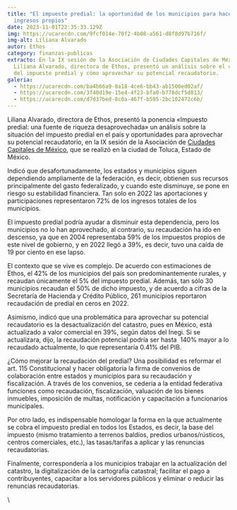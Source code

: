 ```yaml
---
title: "El impuesto predial: la oportunidad de los municipios para hacerse de
  ingresos propios"
date: 2023-11-01T22:35:33.129Z
img: https://ucarecdn.com/9fcf014e-70f2-4b08-a561-d8f8d97b716f/
img-alt: Liliana Alvarado
autor: Ethos
category: finanzas-publicas
extracto: En la IX sesión de la Asociación de Ciudades Capitales de México,
  Liliana Alvarado, directora de Ethos, presentó un análisis sobre el contexto
  del impuesto predial y cómo aprovechar su potencial recaudatorio.
galeria:
  - https://ucarecdn.com/ba4b66a9-8a18-4ce6-bb43-ab1500ed02af/
  - https://ucarecdn.com/3f40d19e-15e4-4f23-bfa0-b778dcf5d813/
  - https://ucarecdn.com/d7d37bed-8c0a-467f-b595-2bc102472c6b/
---
```

<!--StartFragment-->

Liliana Alvarado, directora de Ethos, presentó la ponencia «Impuesto predial: una fuente de riqueza desaprovechada» un análisis sobre la situación del impuesto predial en el país y oportunidades para aprovechar su potencial recaudatorio, en la IX sesión de la Asociación de [Ciudades Capitales de México,](https://twitter.com/ciudadescapital?lang=es) que se realizó en la ciudad de Toluca, Estado de México. 

Indicó que desafortunadamente, los estados y municipios siguen dependiendo ampliamente de la federación, es decir, obtienen sus recursos principalmente del gasto federalizado, y cuando este disminuye, se pone en riesgo su estabilidad financiera. Tan solo en 2022 las aportaciones y participaciones representaron 72% de los ingresos totales de los municipios. 

El impuesto predial podría ayudar a disminuir esta dependencia, pero los municipios no lo han aprovechado, al contrario, su recaudación ha ido en descenso, ya que en 2004 representaba 59% de los impuestos propios de este nivel de gobierno, y en 2022 llegó a 39%, es decir, tuvo una caída de 19 por ciento en ese lapso.

El contexto que se vive es complejo. De acuerdo con estimaciones de Ethos, el 42% de los municipios del país son predominantemente rurales, y recaudan únicamente el 5% del impuesto predial. Además, tan sólo 30 municipios recaudan el 50% de dicho impuesto, y de acuerdo a cifras de la Secretaría de Hacienda y Crédito Público, 261 municipios reportaron recaudación de predial en ceros en 2022.

Asimismo, indicó que una problemática para aprovechar su potencial recaudatorio es la desactualización del catastro, pues en México, está actualizado a valor comercial en 39%, según datos del Inegi. Si se actualizara, dijo, la recaudación potencial podría ser hasta  140% mayor a lo recaudado actualmente, lo que representaría 0.41% del PIB.

¿Cómo mejorar la recaudación del predial? Una posibilidad es reformar el art. 115 Constitucional y hacer obligatoria la firma de convenios de colaboración entre estados y municipios para su recaudación y fiscalización. A través de los convenios, se cedería a la entidad federativa funciones como recaudación, fiscalización, valuación de los bienes inmuebles, imposición de multas, notificación y capacitación a funcionarios municipales.

Por otro lado, es indispensable homologar la forma en la que actualmente se cobra el impuesto predial en todos los Estados, es decir, la base del impuesto (mismo tratamiento a terrenos baldíos, predios urbanos/rústicos, centros comerciales, etc.), las tasas/tarifas a aplicar y las renuncias recaudatorias.

Finalmente, correspondería a los municipios trabajar en la actualización del catastro, la digitalización de la cartografía catastral; facilitar el pago a  contribuyentes, capacitar a los servidores públicos y eliminar o reducir las renuncias recaudatorias.

\
<!--EndFragment-->